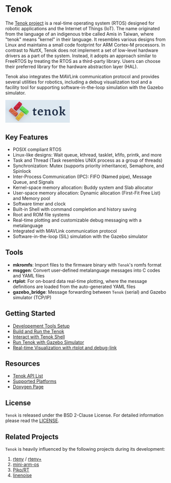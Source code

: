 Tenok
=====

The [Tenok project](https://github.com/shengwen-tw/tenok) is a real-time operating system (RTOS) designed for robotic applications and the
Internet of Things (IoT). The name originated from the language of an indigenous tribe called Amis in Taiwan, where "tenok" means
"kernel" in their language. It resembles various designs from Linux and maintains a small code footprint for ARM Cortex-M processors. In
contrast to NuttX, Tenok does not implement a set of low-level hardware drivers as a part of the system. Instead, it adopts an approach
similar to FreeRTOS by treating the RTOS as a third-party library. Users can choose their preferred library for the hardware abstraction
layer (HAL).

Tenok also integrates the MAVLink communication protocol and provides several utilities for robotics, including a debug visualization tool 
and a facility tool for supporting software-in-the-loop simulation with the Gazebo simulator.

<img src="docs/images/logo.png" width="40%" height="40%"/>

## Key Features

* POSIX compliant RTOS
* Linux-like designs: Wait queue, kthread, tasklet, kfifo, printk, and more
* Task and Thread (Task resembles UNIX process as a group of threads)
* Synchronization: Mutex (supports priority inheritance), Semaphore, and Spinlock
* Inter-Process Communication (IPC): FIFO (Named pipe), Message Queue, and Signals
* Kernel-space memory allocation: Buddy system and Slab allocator
* User-space memory allocation: Dynamic allocation (First-Fit Free List) and Memory pool
* Software timer and clock
* Built-in Shell with command completion and history saving
* Root and ROM file systems
* Real-time plotting and customizable debug messaging with a metalanguage
* Integrated with MAVLink communication protocol
* Software-in-the-loop (SIL) simulation with the Gazebo simulator

## Tools

* **mkromfs**: Import files to the firmware binary with `Tenok`'s romfs format
* **msggen**: Convert user-defined metalanguage messages into C codes and YAML files
* **rtplot**: For on-board data real-time plotting, where the message definitions are loaded from the auto-generated YAML files
* **gazebo_bridge**: Message forwarding between `Tenok` (serial) and Gazebo simulator (TCP/IP)

## Getting Started

* [Developement Tools Setup](https://tenok-rtos.github.io/md_docs_1_environment_setup.html)
* [Build and Run the Tenok](https://tenok-rtos.github.io/md_docs_2_build_and_run.html)
* [Interact with Tenok Shell](https://tenok-rtos.github.io/md_docs_3_shell.html)
* [Run Tenok with Gazebo Simulator](https://tenok-rtos.github.io/md_docs_4_gazebo.html)
* [Real-time Visualization with rtplot and debug-link](https://tenok-rtos.github.io/md_docs_5_debug_link.html)

## Resources 

* [Tenok API List](https://tenok-rtos.github.io/md_docs_6_api_list.html)
* [Supported Platforms](https://tenok-rtos.github.io/md_docs_7_platforms.html)
* [Doxygen Page](https://tenok-rtos.github.io/index.html)

## License

`Tenok` is released under the BSD 2-Clause License. For detailed information please read the [LICENSE](https://github.com/shengwen-tw/neo-rtenv/blob/master/LICENSE).

## Related Projects

`Tenok` is heavily influenced by the following projects during its development:

1. [rtenv](https://github.com/embedded2014/rtenv) / [rtenv+](https://github.com/embedded2014/rtenv-plus)
2. [mini-arm-os](https://github.com/jserv/mini-arm-os)
3. [Piko/RT](https://github.com/PikoRT/pikoRT)
4. [linenoise](https://github.com/antirez/linenoise)
